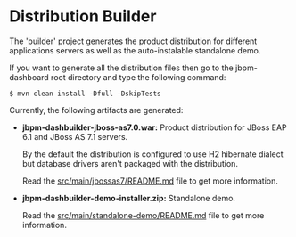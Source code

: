 Distribution Builder
==========================

The 'builder' project generates the product distribution for different applications servers as well as
the auto-instalable standalone demo.

If you want to generate all the distribution files then go to the jbpm-dashboard root directory and
type the following command:

    $ mvn clean install -Dfull -DskipTests

Currently, the following artifacts are generated:

* **jbpm-dashbuilder-jboss-as7.0.war:**  Product distribution for JBoss EAP 6.1 and JBoss AS 7.1 servers.

  By the default the distribution is configured to use H2 hibernate dialect but database drivers aren't packaged with the distribution.

  Read the [src/main/jbossas7/README.md](https://github.com/droolsjbpm/jbpm-dashboard/blob/master/builder/src/main/jbossas7/README.md) file to get more information.

* **jbpm-dashbuilder-demo-installer.zip:** Standalone demo.

  Read the [src/main/standalone-demo/README.md](https://github.com/droolsjbpm/jbpm-dashboard/blob/master/builder/src/main/standalone-demo/README.md) file to get more information.
